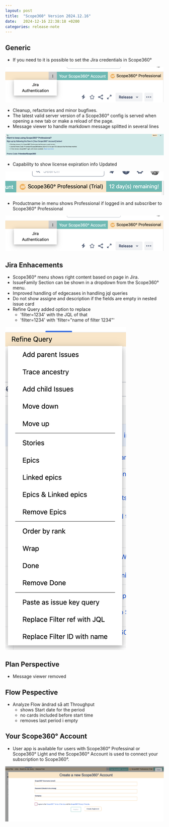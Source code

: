 ```yaml
---
layout: post
title:  "Scope360° Version 2024.12.16"
date:   2024-12-16 22:38:18 +0200
categories: release-note
---
```

## Generic

- If you need to it is possible to set the Jira credentials in Scope360°

![release-note](/assets/images/release-notes/20241216-01.png)

- Cleanup, refactories and minor bugfixes.
- The latest valid server version of a Scope360° config is served when opening a new tab or make a reload of the page.
- Message viewer to handle markdown message splitted in several lines

![release-note-full](/assets/images/release-notes/20241216-04.png)

- Capability to show license expiration info Updated

![release-note](/assets/images/release-notes/20241216-05.png)

- Productname in menu shows Professional if logged in and subscriber to Scope360° Professional

![release-note](/assets/images/release-notes/20241216-01.png)

## Jira Enhacements

- Scope360° menu shows right content based on page in Jira.
- IssueFamily Section can be shown in a dropdown from the Scope360° menu.
- Improved handling of edgecases in handling jql queries
- Do not show assigne and description if the fields are empty in nested issue card
- Refine Query added option to replace 
  - 'filter=1234' with the JQL of that
  - 'filter=1234' with 'filter="name of filter 1234"'

![release-note](/assets/images/release-notes/20241216-02.png)

## Plan Perspective

- Message viewer removed

## Flow Pespective

- Analyze Flow ändrad så att Throughput
  - shows Start date for the period
  - no cards included before start time
  - removes last period i empty 

## Your Scope360° Account

- User app is available for users with Scope360° Professinal or Scope360° Light and the Scope360° Account is used to connect your subscription to Scope360°.

![release-note-full](/assets/images/release-notes/20241216-03.png)
